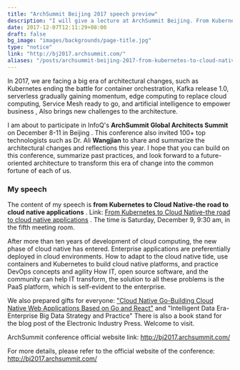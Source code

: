 ```yaml
---
title: "ArchSummit Beijing 2017 speech preview"
description: "I will give a lecture at ArchSummit Beijing. From Kubernetes to Cloud Native, my path to cloud native applications."
date: 2017-12-07T12:11:29+08:00
draft: false
bg_image: "images/backgrounds/page-title.jpg"
type: "notice"
link: "http://bj2017.archsummit.com/"
aliases: "/posts/archsummit-beijing-2017-from-kubernetes-to-cloud-native"
---
```


In 2017, we are facing a big era of architectural changes, such as Kubernetes ending the battle for container orchestration, Kafka release 1.0, serverless gradually gaining momentum, edge computing to replace cloud computing, Service Mesh ready to go, and artificial intelligence to empower business , Also brings new challenges to the architecture.

I am about to participate in InfoQ's **ArchSummit Global Architects Summit** on December 8-11 in Beijing . This conference also invited 100+ top technologists such as Dr. Ali **Wangjian** to share and summarize the architectural changes and reflections this year. I hope that you can build on this conference, summarize past practices, and look forward to a future-oriented architecture to transform this era of change into the common fortune of each of us.

### My speech

The content of my speech is **from Kubernetes to Cloud Native-the road to cloud native applications** . Link: [From Kubernetes to Cloud Native-the road to cloud native applications](http://bj2017.archsummit.com/presentation/306) . The time is Saturday, December 9, 9:30 am, in the fifth meeting room.

After more than ten years of development of cloud computing, the new phase of cloud native has entered. Enterprise applications are preferentially deployed in cloud environments. How to adapt to the cloud native tide, use containers and Kubernetes to build cloud native platforms, and practice DevOps concepts and agility How IT, open source software, and the community can help IT transform, the solution to all these problems is the PaaS platform, which is self-evident to the enterprise.

We also prepared gifts for everyone: ["Cloud Native Go-Building Cloud Native Web Applications Based on Go and React"](https://jimmysong.io/cloud-native-go/) and "Intelligent Data Era-Enterprise Big Data Strategy and Practice" There is also a book stand for the blog post of the Electronic Industry Press. Welcome to visit.

ArchSummit conference official website link: http://bj2017.archsummit.com/

For more details, please refer to the official website of the conference: http://bj2017.archsummit.com/